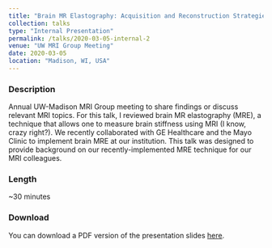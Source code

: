 ```yaml
---
title: "Brain MR Elastography: Acquisition and Reconstruction Strategies"
collection: talks
type: "Internal Presentation"
permalink: /talks/2020-03-05-internal-2
venue: "UW MRI Group Meeting"
date: 2020-03-05
location: "Madison, WI, USA"
---
```

### Description
Annual UW-Madison MRI Group meeting to share findings or discuss relevant MRI topics. For this talk, I reviewed brain MR elastography (MRE), a technique that allows one to measure brain stiffness using MRI (I know, crazy right?). We recently collaborated with GE Healthcare and the Mayo Clinic to implement brain MRE at our institution. This talk was designed to provide background on our recently-implemented MRE technique for our MRI colleagues.

### Length
~30 minutes

### Download
You can download a PDF version of the presentation slides [here](/files/mre_talk.pdf).
